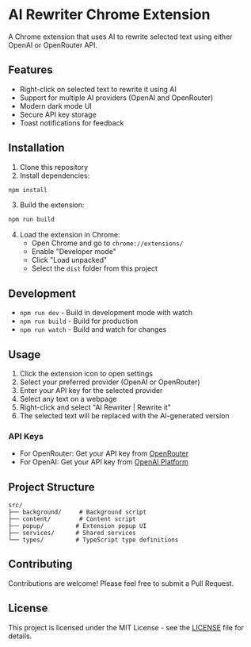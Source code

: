 # AI Rewriter Chrome Extension

A Chrome extension that uses AI to rewrite selected text using either OpenAI or OpenRouter API.

## Features

- Right-click on selected text to rewrite it using AI
- Support for multiple AI providers (OpenAI and OpenRouter)
- Modern dark mode UI
- Secure API key storage
- Toast notifications for feedback

## Installation

1. Clone this repository
2. Install dependencies:
```bash
npm install
```
3. Build the extension:
```bash
npm run build
```
4. Load the extension in Chrome:
   - Open Chrome and go to `chrome://extensions/`
   - Enable "Developer mode"
   - Click "Load unpacked"
   - Select the `dist` folder from this project

## Development

- `npm run dev` - Build in development mode with watch
- `npm run build` - Build for production
- `npm run watch` - Build and watch for changes

## Usage

1. Click the extension icon to open settings
2. Select your preferred provider (OpenAI or OpenRouter)
3. Enter your API key for the selected provider
4. Select any text on a webpage
5. Right-click and select "AI Rewriter | Rewrite it"
6. The selected text will be replaced with the AI-generated version

### API Keys
- For OpenRouter: Get your API key from [OpenRouter](https://openrouter.ai/)
- For OpenAI: Get your API key from [OpenAI Platform](https://platform.openai.com/)

## Project Structure

```
src/
├── background/     # Background script
├── content/        # Content script
├── popup/         # Extension popup UI
├── services/      # Shared services
└── types/         # TypeScript type definitions
```

## Contributing

Contributions are welcome! Please feel free to submit a Pull Request.

## License

This project is licensed under the MIT License - see the [LICENSE](LICENSE) file for details.